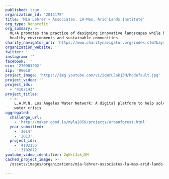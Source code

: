 ```yaml
---
published: true
organization_id: '2014178'
title: 'Mia Lehrer + Associates, LA-Mas, Arid Lands Institute'
org_type: Nonprofit
org_summary: >-
  ML+A promotes the practice of designing innovative landscapes while building
  healthy environments and sustainable communities.
charity_navigator_url: 'https://www.charitynavigator.org/index.cfm?bay=search.profile&ein=270903202'
organization_website: ''
twitter: ''
instagram: ''
facebook: ''
ein: '270903202'
zip: '90010'
project_image: 'https://img.youtube.com/vi/2qWrLJakj5M/hqdefault.jpg'
project_video: ''
project_ids:
  - '4102143'
project_titles:
  - >-
    L.A.W.N. Los Angeles Water Network: A digital platform to help solve our
    water crisis
aggregated:
  challenge_url:
    - 'http://maker.good.is/myla2050/projects/urbanforest.html'
  year_submitted:
    - '2014'
    - '2013'
  project_ids:
    - '4102156'
    - '3102072'
youtube_video_identifier: 2qWrLJakj5M
cached_project_image: >-
  /assets/images/organizations/mia-lehrer-associates-la-mas-arid-lands-institute/img.youtube.com/vi/2qWrLJakj5M/hqdefault.jpg

---
```

